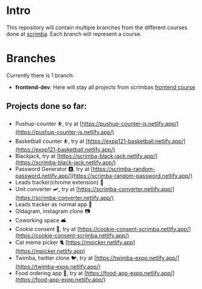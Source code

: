 # Intro
This repository will contain multiple branches from the different courses done at [scrimba](https://v2.scrimba.com).
Each branch will represent a course.

# Branches
Currently there is 1 branch:

* **frontend-dev**: Here will stay all projects from scrimbas [frontend course](https://v2.scrimba.com/the-frontend-developer-career-path-c0j)

## Projects done so far:

* Pushup-counter ⛹️, try at [https://pushup-counter-js.netlify.app/](https://pushup-counter-js.netlify.app/)
* Basketball counter ⛹️, try at [https://expp121-basketball.netlify.app/](https://expp121-basketball.netlify.app/)
* Blackjack, try at [https://scrimba-black-jack.netlify.app/](https://scrimba-black-jack.netlify.app/)
* Password Generator 🅰️, try at [https://scrimba-random-password.netlify.app/](https://scrimba-random-password.netlify.app/)
* Leads tracker(chrome extension) 💸
* Unit converter 🛩️, try at [https://scrimba-converter.netlify.app/](https://scrimba-converter.netlify.app/)
* Leads tracker as normal app 💸
* Oldagram, instagram clone 📷
* Coworking space 🛋️
* Cookie consent 🍪, try at [https://cookie-consent-scrimba.netlify.app/](https://cookie-consent-scrimba.netlify.app/)
* Cat meme picker 🐈 [https://mpicker.netlify.app](https://mpicker.netlify.app)
* Twimba, twitter clone 🐦, try at [https://twimba-expp.netlify.app/](https://twimba-expp.netlify.app/)
* Food ordering app 🥪, try at [https://food-app-expp.netlify.app/](https://food-app-expp.netlify.app/)

